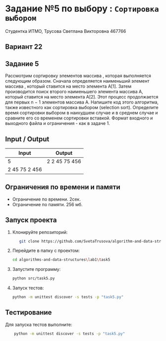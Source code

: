 # Задание №5 по выбору : `Сортировка выбором`
Студентка ИТМО,  Трусова Светлана Викторовна 467766

## Вариант 22

## Задание 5
Рассмотрим сортировку элементов массива , которая выполняется следующим
образом. Сначала определяется наименьший элемент массива , который ставится
на место элемента A[1]. Затем производится поиск второго наименьшего элемента
массива A, который ставится на место элемента A[2]. Этот процесс продолжается
для первых n − 1 элементов массива A.
Напишите код этого алгоритма, также известного как сортировка выбором
(selection sort). Определите время сортировки выбором в наихудшем случае и в
среднем случае и сравните его со временем сортировки вставкой.
Формат входного и выходного файла и ограничения - как в задаче 1.

## Input / Output 

| Input                | Output               |
|----------------------|----------------------|
| 5                    | 2 2 45 75 456        |
| 2 45 75 2 456        |                      |

## Ограничения по времени и памяти

- Ограничение по времени. 2сек.
- Ограничение по памяти. 256 мб.


## Запуск проекта
1. Клонируйте репозиторий:
   ```bash
      git clone https://github.com/SvetaTrusova/algorithm-and-data-structures-2.git
   ```
2. Перейдите в папку с проектом:
   ```bash
   cd algorithms-and-data-structures\lab1\task5
   ```
3. Запустите программу:
   ```bash
   python src/task5.py
   ```

4. Запуск тестов:
   ```bash
   python -m unittest discover -s tests -p "task5.py"
   ```


## Тестирование
Для запуска тестов выполните:
```bash
    python -m unittest discover -s tests -p "task5.py"
```
